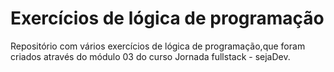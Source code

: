 # Exercícios de lógica de programação

Repositório com vários exercícios de lógica de programação,que foram criados através do módulo 03 do curso Jornada fullstack - sejaDev.